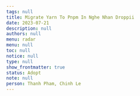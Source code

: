 ```yaml
---
tags: null
title: Migrate Yarn To Pnpm In Nghe Nhan Droppii
date: 2023-07-21
description: null
authors: null
menu: radar
menu: null
toc: null
notice: null
type: null
show_frontmatter: true
status: Adopt
note: null
person: Thanh Pham, Chinh Le
---
```


